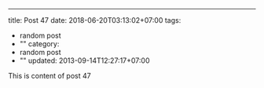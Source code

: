---
title: Post 47
date: 2018-06-20T03:13:02+07:00
tags:
  - random post
  - ""
category:
  - random post
  - ""
updated: 2013-09-14T12:27:17+07:00

This is content of post 47